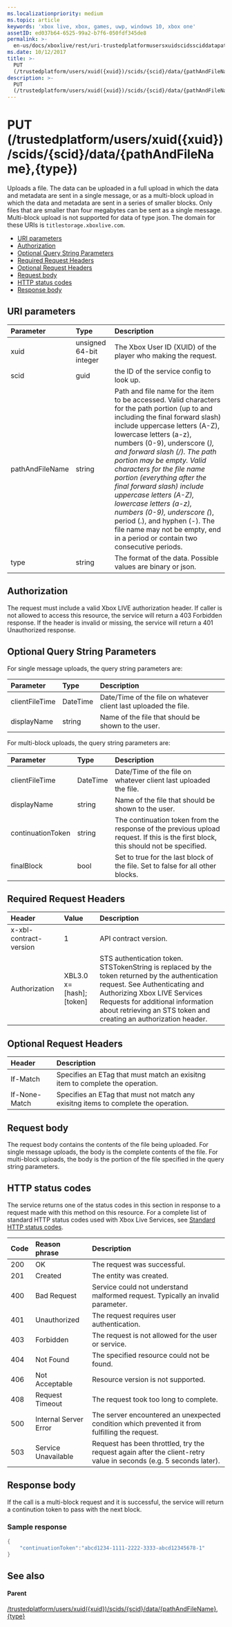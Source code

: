 ```yaml
---
ms.localizationpriority: medium
ms.topic: article
keywords: 'xbox live, xbox, games, uwp, windows 10, xbox one'
assetID: ed037b64-6525-99a2-b7f6-050fdf345de8
permalink: >-
  en-us/docs/xboxlive/rest/uri-trustedplatformusersxuidscidssciddatapathandfilenametype-put.html
ms.date: 10/12/2017
title: >-
  PUT
  (/trustedplatform/users/xuid({xuid})/scids/{scid}/data/{pathAndFileName},{type})
description: >-
  PUT
  (/trustedplatform/users/xuid({xuid})/scids/{scid}/data/{pathAndFileName},{type})
---
```


# PUT \(/trustedplatform/users/xuid\({xuid}\)/scids/{scid}/data/{pathAndFileName},{type}\)

Uploads a file. The data can be uploaded in a full upload in which the data and metadata are sent in a single message, or as a multi-block upload in which the data and metadata are sent in a series of smaller blocks. Only files that are smaller than four megabytes can be sent as a single message. Multi-block upload is not supported for data of type json. The domain for these URIs is `titlestorage.xboxlive.com`.

* [URI parameters](put-trustedplatform-users-xuid-xuid-scids-scid-data-pathandfilename-type.md#ID4EX)
* [Authorization](put-trustedplatform-users-xuid-xuid-scids-scid-data-pathandfilename-type.md#ID4EEB)
* [Optional Query String Parameters](put-trustedplatform-users-xuid-xuid-scids-scid-data-pathandfilename-type.md#ID4ERB)
* [Required Request Headers](put-trustedplatform-users-xuid-xuid-scids-scid-data-pathandfilename-type.md#ID4EQE)
* [Optional Request Headers](put-trustedplatform-users-xuid-xuid-scids-scid-data-pathandfilename-type.md#ID4EZF)
* [Request body](put-trustedplatform-users-xuid-xuid-scids-scid-data-pathandfilename-type.md#ID4E3G)
* [HTTP status codes](put-trustedplatform-users-xuid-xuid-scids-scid-data-pathandfilename-type.md#ID4EHH)
* [Response body](put-trustedplatform-users-xuid-xuid-scids-scid-data-pathandfilename-type.md#ID4E1EAC)

## URI parameters <a id="ID4EX"></a>

| Parameter | Type | Description |
| :--- | :--- | :--- |
| xuid | unsigned 64-bit integer | The Xbox User ID \(XUID\) of the player who making the request. |
| scid | guid | the ID of the service config to look up. |
| pathAndFileName | string | Path and file name for the item to be accessed. Valid characters for the path portion \(up to and including the final forward slash\) include uppercase letters \(A-Z\), lowercase letters \(a-z\), numbers \(0-9\), underscore \(_\), and forward slash \(/\). The path portion may be empty. Valid characters for the file name portion \(everything after the final forward slash\) include uppercase letters \(A-Z\), lowercase letters \(a-z\), numbers \(0-9\), underscore \(_\), period \(.\), and hyphen \(-\). The file name may not be empty, end in a period or contain two consecutive periods. |
| type | string | The format of the data. Possible values are binary or json. |

## Authorization <a id="ID4EEB"></a>

The request must include a valid Xbox LIVE authorization header. If caller is not allowed to access this resource, the service will return a 403 Forbidden response. If the header is invalid or missing, the service will return a 401 Unauthorized response.

## Optional Query String Parameters <a id="ID4ERB"></a>

For single message uploads, the query string parameters are:

| Parameter | Type | Description |
| :--- | :--- | :--- |
| clientFileTime | DateTime | Date/Time of the file on whatever client last uploaded the file. |
| displayName | string | Name of the file that should be shown to the user. |

For multi-block uploads, the query string parameters are:

| Parameter | Type | Description |
| :--- | :--- | :--- |
| clientFileTime | DateTime | Date/Time of the file on whatever client last uploaded the file. |
| displayName | string | Name of the file that should be shown to the user. |
| continuationToken | string | The continuation token from the response of the previous upload request. If this is the first block, this should not be specified. |
| finalBlock | bool | Set to true for the last block of the file. Set to false for all other blocks. |

## Required Request Headers <a id="ID4EQE"></a>

| Header | Value | Description |
| :--- | :--- | :--- |
| x-xbl-contract-version | 1 | API contract version. |
| Authorization | XBL3.0 x=\[hash\];\[token\] | STS authentication token. STSTokenString is replaced by the token returned by the authentication request. See Authenticating and Authorizing Xbox LIVE Services Requests for additional information about retrieving an STS token and creating an authorization header. |

## Optional Request Headers <a id="ID4EZF"></a>

| Header | Description |
| :--- | :--- |
| If-Match | Specifies an ETag that must match an exisitng item to complete the operation. |
| If-None-Match | Specifies an ETag that must not match any exisitng items to complete the operation. |

## Request body <a id="ID4E3G"></a>

The request body contains the contents of the file being uploaded. For single message uploads, the body is the complete contents of the file. For multi-block uploads, the body is the portion of the file specified in the query string parameters.

## HTTP status codes <a id="ID4EHH"></a>

The service returns one of the status codes in this section in response to a request made with this method on this resource. For a complete list of standard HTTP status codes used with Xbox Live Services, see [Standard HTTP status codes](https://github.com/LucienHH/docs-xsapi/tree/8aaeb3d77dec37e3bd2a1d99ea913649665f2490/additional/httpstatuscodes.md).

| Code | Reason phrase | Description |
| :--- | :--- | :--- |
| 200 | OK | The request was successful. |
| 201 | Created | The entity was created. |
| 400 | Bad Request | Service could not understand malformed request. Typically an invalid parameter. |
| 401 | Unauthorized | The request requires user authentication. |
| 403 | Forbidden | The request is not allowed for the user or service. |
| 404 | Not Found | The specified resource could not be found. |
| 406 | Not Acceptable | Resource version is not supported. |
| 408 | Request Timeout | The request took too long to complete. |
| 500 | Internal Server Error | The server encountered an unexpected condition which prevented it from fulfilling the request. |
| 503 | Service Unavailable | Request has been throttled, try the request again after the client-retry value in seconds \(e.g. 5 seconds later\). |

## Response body <a id="ID4E1EAC"></a>

If the call is a multi-block request and it is successful, the service will return a continution token to pass with the next block.

### Sample response <a id="ID4EGFAC"></a>

```cpp
{
    "continuationToken":"abcd1234-1111-2222-3333-abcd12345678-1"
}
```

## See also <a id="ID4ESFAC"></a>

#### Parent <a id="ID4EUFAC"></a>

[/trustedplatform/users/xuid\({xuid}\)/scids/{scid}/data/{pathAndFileName},{type}](https://github.com/LucienHH/docs-xsapi/tree/8aaeb3d77dec37e3bd2a1d99ea913649665f2490/work-in-progress/title-storage/uri-trustedplatformusersxuidscidssciddatapathandfilenametype.md)

